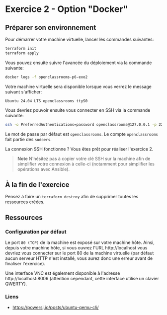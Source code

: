 # Exercice 2 - Option "Docker"

## Préparer son environnement

Pour démarrer votre machine virtuelle, lancer les commandes suivantes:

```bash
terraform init
terraform apply
```

Vous pouvez ensuite suivre l'avancée du déploiement via la commande suivante:

```bash
docker logs -f openclassrooms-p6-exo2
```

Votre machine virtuelle sera disponible lorsque vous verrez le message suivant s'afficher:

```shell
Ubuntu 24.04 LTS openclassrooms ttyS0
```

Vous devriez pouvoir ensuite vous connecter en SSH via la commande suivante:

```bash
ssh -o PreferredAuthentications=password openclassrooms@127.0.0.1 -p 2222
```

Le mot de passe par défaut est `openclassrooms`. Le compte `openclassrooms` fait partie des `sudoers`.

La connexion SSH fonctionne ? Vous êtes prêt pour réaliser l'exercice 2.

> **Note** N'hésitez pas à copier votre clé SSH sur la machine afin de simplifier votre connexion à celle-ci (notamment pour simplifier les opérations avec Ansible).

## À la fin de l'exercice

Pensez à faire un `terraform destroy` afin de supprimer toutes les ressources créées.

## Ressources

### Configuration par défaut

Le port `80 (TCP)` de la machine est exposé sur votre machine hôte. Ainsi, depuis votre machine hôte, si vous ouvrez l'URL http://localhost vous devriez vous connecter sur le port 80 de la machine virtuelle (par défaut aucun serveur HTTP n'est installé, vous aurez donc une erreur avant de finaliser l'exercice).

Une interface VNC est également disponible à l'adresse http://localhost:8006 (attention cependant, cette interface utilise un clavier QWERTY).

### Liens

- https://powersj.io/posts/ubuntu-qemu-cli/
